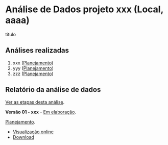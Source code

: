 # Análise de Dados projeto xxx (Local, aaaa)

título

## Análises realizadas

1. xxx ([Planejamento][proj-xxx])
2. yyy ([Planejamento][proj-yyy])
3. zzz ([Planejamento][proj-zzz])

[proj-xxx]: https://github.com/philsf-biostat/analise_dados_VL_2019b/projects/xxx
[proj-yyy]: https://github.com/philsf-biostat/analise_dados_VL_2019b/projects/yyy
[proj-zzz]: https://github.com/philsf-biostat/analise_dados_VL_2019b/projects/zzz

## Relatório da análise de dados

[Ver as etapas desta análise][releases].

**Versão 01 - xxx** - [Em elaboração][milestone-prequal].

[Planejamento][v01-project].

- [Visualização online][reportviz-v01]
- [Download][docx-v01]

<!-- **Versão 02 - Defesa** - [Em elaboração][milestone-posqual]. -->

<!-- [Planejamento][v02-project]. -->

<!-- - [Visualização online][reportviz-v02] -->
<!-- - Download -->

[releases]: https://github.com/philsf-biostat/analise_dados_VL_2019b/releases/
[milestone-prequal]: https://github.com/philsf-biostat/analise_dados_VL_2019b/milestone/xxx
[reportviz-v01]: report/analise_dados_VL_2019b-v01.md
[docx-v01]: report/analise_dados_VL_2019b-v01.docx?raw=true
[v01-project]: https://github.com/philsf-biostat/analise_dados_VL_2019b/projects/xxx

<!-- [milestone-posqual]: https://github.com/philsf-biostat/analise_dados_VL_2019b/milestone/xxx -->
<!-- [reportviz-v02]: report/xxx-v02.md -->
<!-- [docx-v02]: report/xxx-v02.docx?raw=true -->
<!-- [v02-project]: https://github.com/philsf-biostat/analise_dados_VL_2019b/projects/xxx -->
